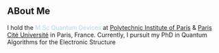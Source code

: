 ## ABout Me
I hold the <span style="color:lightblue">M.Sc Quantum Devices</span> at [Polytechnic Institute of Paris](https://www.ip-paris.fr) & [Paris Cité Université](https://u-paris.fr/) in Paris, France. Currently, I pursuit my PhD in Quantum Algorithms for the Electronic Structure

<!--
**huybinhtr/huybinhtr** is a ✨ _special_ ✨ repository because its `README.md` (this file) appears on your GitHub profile.

Here are some ideas to get you started:

- 🔭 I’m currently working on ...
- 🌱 I’m currently learning ...
- 👯 I’m looking to collaborate on ...
- 🤔 I’m looking for help with ...
- 💬 Ask me about ...
- 📫 How to reach me: ...
- 😄 Pronouns: ...
- ⚡ Fun fact: ...
-->
